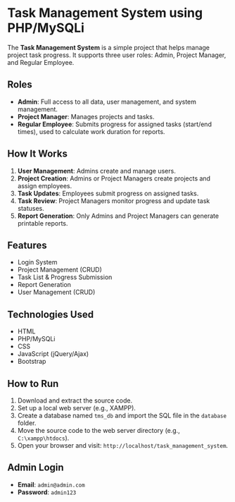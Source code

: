 # Task Management System using PHP/MySQLi

The **Task Management System** is a simple project that helps manage project task progress. It supports three user roles: Admin, Project Manager, and Regular Employee.

## Roles

- **Admin**: Full access to all data, user management, and system management.
- **Project Manager**: Manages projects and tasks.
- **Regular Employee**: Submits progress for assigned tasks (start/end times), used to calculate work duration for reports.

## How It Works

1. **User Management**: Admins create and manage users.
2. **Project Creation**: Admins or Project Managers create projects and assign employees.
3. **Task Updates**: Employees submit progress on assigned tasks.
4. **Task Review**: Project Managers monitor progress and update task statuses.
5. **Report Generation**: Only Admins and Project Managers can generate printable reports.

## Features

- Login System
- Project Management (CRUD)
- Task List & Progress Submission
- Report Generation
- User Management (CRUD)

## Technologies Used

- HTML
- PHP/MySQLi
- CSS
- JavaScript (jQuery/Ajax)
- Bootstrap

## How to Run

1. Download and extract the source code.
2. Set up a local web server (e.g., XAMPP).
3. Create a database named `tms_db` and import the SQL file in the `database` folder.
4. Move the source code to the web server directory (e.g., `C:\xampp\htdocs`).
5. Open your browser and visit: `http://localhost/task_management_system`.

## Admin Login

- **Email**: `admin@admin.com`
- **Password**: `admin123`
